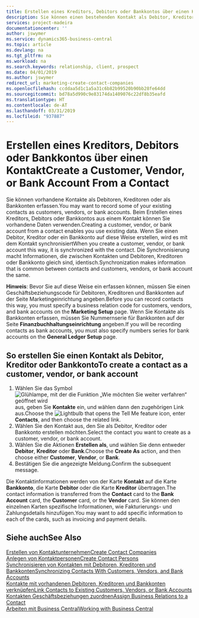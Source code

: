 ```yaml
---
title: Erstellen eines Kreditors, Debitors oder Bankkontos über einen Kontakt | Microsoft Docs
description: Sie können einen bestehenden Kontakt als Debitor, Kreditor oder Bankkonto mithilfe der vorhandenen Daten und angeben Geschäftsbeziehung erfassen.
services: project-madeira
documentationcenter: ''
author: jswymer
ms.service: dynamics365-business-central
ms.topic: article
ms.devlang: na
ms.tgt_pltfrm: na
ms.workload: na
ms.search.keywords: relationship, client, prospect
ms.date: 04/01/2019
ms.author: jswymer
redirect_url: marketing-create-contact-companies
ms.openlocfilehash: ccddaa5d1c1a5a31c6b82b99520b90bb28fe64dd
ms.sourcegitcommit: bd78a5d990c9e83174da1409076c22df8b35eafd
ms.translationtype: HT
ms.contentlocale: de-AT
ms.lasthandoff: 03/31/2019
ms.locfileid: "937887"
---
```

# <a name="create-a-customer-vendor-or-bank-account-from-a-contact"></a><span data-ttu-id="04f4d-103">Erstellen eines Kreditors, Debitors oder Bankkontos über einen Kontakt</span><span class="sxs-lookup"><span data-stu-id="04f4d-103">Create a Customer, Vendor, or Bank Account From a Contact</span></span>
<span data-ttu-id="04f4d-104">Sie können vorhandene Kontakte als Debitoren, Kreditoren oder als Bankkonten erfassen.</span><span class="sxs-lookup"><span data-stu-id="04f4d-104">You may want to record some of your existing contacts as customers, vendors, or bank accounts.</span></span> <span data-ttu-id="04f4d-105">Beim Erstellen eines Kreditors, Debitors oder Bankkontos aus einem Kontakt können Sie vorhandene Daten verwenden.</span><span class="sxs-lookup"><span data-stu-id="04f4d-105">Creating a customer, vendor, or bank account from a contact enables you use existing data.</span></span> <span data-ttu-id="04f4d-106">Wenn Sie einen Debitor, Kreditor oder ein Bankkonto auf diese Weise erstellen, wird es mit dem Kontakt synchronisiert</span><span class="sxs-lookup"><span data-stu-id="04f4d-106">When you create a customer, vendor, or bank account this way, it is synchronized with the contact.</span></span> <span data-ttu-id="04f4d-107">Die Synchronisierung macht Informationen, die zwischen Kontakten und Debitoren, Kreditoren oder Bankkonto gleich sind, identisch.</span><span class="sxs-lookup"><span data-stu-id="04f4d-107">Synchronization makes information that is common between contacts and customers, vendors, or bank account the same.</span></span>

<span data-ttu-id="04f4d-108">**Hinweis**: Bevor Sie auf diese Weise ein erfassen können, müssen Sie einen Geschäftsbeziehungscode für Debitoren, Kreditoren und Bankkonten auf der Seite Marketingeinrichtung angeben.</span><span class="sxs-lookup"><span data-stu-id="04f4d-108">Before you can record contacts this way, you must specify a business relation code for customers, vendors, and bank accounts on the **Marketing Setup** page.</span></span> <span data-ttu-id="04f4d-109">Wenn Sie Kontakte als Bankkonten erfassen, müssen Sie Nummernserie für Bankkonten auf der Seite **Finanzbuchhaltungseinrichtung** angeben.</span><span class="sxs-lookup"><span data-stu-id="04f4d-109">If you will be recording contacts as bank accounts, you must also specify numbers series for bank accounts on the **General Ledger Setup** page.</span></span>

## <a name="to-create-a-contact-as-a-customer-vendor-or-bank-account"></a><span data-ttu-id="04f4d-110">So erstellen Sie einen Kontakt als Debitor, Kreditor oder Bankkonto</span><span class="sxs-lookup"><span data-stu-id="04f4d-110">To create a contact as a customer, vendor, or bank account</span></span>
1. <span data-ttu-id="04f4d-111">Wählen Sie das Symbol ![Glühlampe, mit der die Funktion „Wie möchten Sie weiter verfahren“ geöffnet wird](media/ui-search/search_small.png "Wie möchten Sie weiter verfahren?") aus, geben Sie **Kontakte** ein, und wählen dann den zugehörigen Link aus.</span><span class="sxs-lookup"><span data-stu-id="04f4d-111">Choose the ![Lightbulb that opens the Tell Me feature](media/ui-search/search_small.png "Tell me what you want to do") icon, enter **Contacts**, and then choose the related link.</span></span>
2. <span data-ttu-id="04f4d-112">Wählen Sie den Kontakt aus, den Sie als Debitor, Kreditor oder Bankkonto erstellen möchten.</span><span class="sxs-lookup"><span data-stu-id="04f4d-112">Select the contact you want to create as a customer, vendor, or bank account.</span></span>
3. <span data-ttu-id="04f4d-113">Wählen Sie die Aktionen **Erstellen als**, und wählen Sie denn entweder **Debitor**, **Kreditor** oder **Bank**.</span><span class="sxs-lookup"><span data-stu-id="04f4d-113">Choose the **Create As** action, and then choose either **Customer**, **Vendor**, or **Bank**.</span></span>
4. <span data-ttu-id="04f4d-114">Bestätigen Sie die angezeigte Meldung.</span><span class="sxs-lookup"><span data-stu-id="04f4d-114">Confirm the subsequent message.</span></span>

<span data-ttu-id="04f4d-115">Die Kontaktinformationen werden von der Karte **Kontakt** auf die Karte **Bankkonto**, die Karte **Debitor** oder die Karte **Kreditor** übertragen.</span><span class="sxs-lookup"><span data-stu-id="04f4d-115">The contact information is transferred from the **Contact** card to the **Bank Account** card, the **Customer** card, or the **Vendor** card.</span></span> <span data-ttu-id="04f4d-116">Sie können den einzelnen Karten spezifische Informationen, wie Fakturierungs- und Zahlungsdetails hinzufügen.</span><span class="sxs-lookup"><span data-stu-id="04f4d-116">You may want to add specific information to each of the cards, such as invoicing and payment details.</span></span>

## <a name="see-also"></a><span data-ttu-id="04f4d-117">Siehe auch</span><span class="sxs-lookup"><span data-stu-id="04f4d-117">See Also</span></span>
[<span data-ttu-id="04f4d-118">Erstellen von Kontaktunternehmen</span><span class="sxs-lookup"><span data-stu-id="04f4d-118">Create Contact Companies</span></span>](marketing-create-contact-companies.md)  
[<span data-ttu-id="04f4d-119">Anlegen von Kontaktpersonen</span><span class="sxs-lookup"><span data-stu-id="04f4d-119">Create Contact Persons</span></span>](marketing-create-contact-persons.md)  
[<span data-ttu-id="04f4d-120">Synchronisieren von Kontakten mit Debitoren, Kreditoren und Bankkonten</span><span class="sxs-lookup"><span data-stu-id="04f4d-120">Synchronizing Contacts With Customers, Vendors, and Bank Accounts</span></span>](marketing-synchronize-contacts-customers-vendors-bank-accounts.md)  
[<span data-ttu-id="04f4d-121">Kontakte mit vorhandenen Debitoren, Kreditoren und Bankkonten verknüpfen</span><span class="sxs-lookup"><span data-stu-id="04f4d-121">Link Contacts to Existing Customers, Vendors, or Bank Accounts</span></span>](marketing-how-link-contact.md)  
[<span data-ttu-id="04f4d-122">Kontakten Geschäftsbeziehungen zuordnen</span><span class="sxs-lookup"><span data-stu-id="04f4d-122">Assign Business Relations to a Contact</span></span>](marketing-business-relations.md#AssignBusRelContact)  
[<span data-ttu-id="04f4d-123">Arbeiten mit  Business Central</span><span class="sxs-lookup"><span data-stu-id="04f4d-123">Working with Business Central</span></span>](ui-work-product.md)
